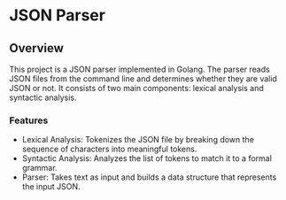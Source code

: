 # JSON Parser 
## Overview
This project is a JSON parser implemented in Golang. The parser reads JSON files from the command line and determines whether they are valid JSON or not. It consists of two main components: lexical analysis and syntactic analysis.

### Features
* Lexical Analysis: Tokenizes the JSON file by breaking down the sequence of characters into meaningful tokens.
* Syntactic Analysis: Analyzes the list of tokens to match it to a formal grammar.
* Parser: Takes text as input and builds a data structure that represents the input JSON.

